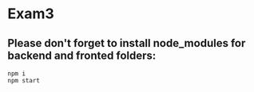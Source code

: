 # Exam3

## Please don't forget to install node_modules for backend and fronted folders: 
```
npm i
npm start
```



